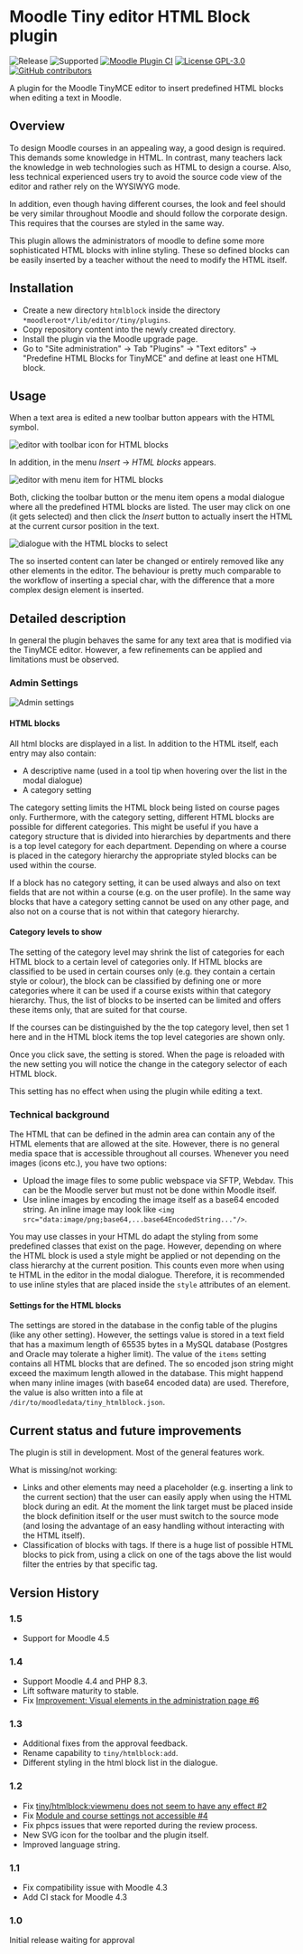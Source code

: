 # Moodle Tiny editor HTML Block plugin

![Release](https://img.shields.io/badge/Release-1.5-blue.svg)
![Supported](https://img.shields.io/badge/Moodle-4.1+-orange.svg)
[![Moodle Plugin CI](https://github.com/srobotta/moodle-tiny_htmlblock/workflows/Moodle%20Plugin%20CI/badge.svg?branch=master)](https://github.com/srobotta/moodle-tiny_htmlblock/actions?query=workflow%3A%22Moodle+Plugin+CI%22+branch%3Amaster)
[![License GPL-3.0](https://img.shields.io/github/license/srobotta/moodle-tiny_htmlblock?color=lightgrey)](https://github.com/srobotta/moodle-tiny_htmlblock/blob/master/LICENSE)
[![GitHub contributors](https://img.shields.io/github/contributors/srobotta/moodle-tiny_htmlblock)](https://github.com/srobotta/moodle-tiny_htmlblock/graphs/contributors)

A plugin for the Moodle TinyMCE editor to insert predefined HTML blocks when editing a text
in Moodle.

## Overview

To design Moodle courses in an appealing way, a good design is required. This demands
some knowledge in HTML. In contrast, many teachers lack the knowledge in web technologies
such as HTML to design a course. Also, less technical experienced users try to avoid the
source code view of the editor and rather rely on the WYSIWYG mode.

In addition, even though having different courses, the look and feel should be very similar
throughout Moodle and should follow the corporate design. This requires that the courses are
styled in the same way.

This plugin allows the administrators of moodle to define some more sophisticated HTML blocks
with inline styling. These so defined blocks can be easily inserted by a teacher without
the need to modify the HTML itself.

## Installation

- Create a new directory `htmlblock` inside the directory `*moodleroot*/lib/editor/tiny/plugins`.
- Copy repository content into the newly created directory.
- Install the plugin via the Moodle upgrade page.
- Go to "Site administration" -> Tab "Plugins" -> "Text editors" -> "Predefine HTML Blocks for TinyMCE"
  and define at least one HTML block.

## Usage

When a text area is edited a new toolbar button appears with the HTML symbol.

![editor with toolbar icon for HTML blocks](screenshots/01_editor.png)

In addition, in the menu *Insert* -> *HTML blocks* appears.

![editor with menu item for HTML blocks](screenshots/01_editor_menu.png)

Both, clicking the toolbar button or the menu item opens a modal dialogue
where all the predefined HTML blocks are listed. The user may click on one
(it gets selected) and then click the *Insert* button to actually insert
the HTML at the current cursor position in the text.

![dialogue with the HTML blocks to select](screenshots/02_dialogue.png)

The so inserted content can later be changed or entirely
removed like any other elements in the editor. The behaviour is pretty much
comparable to the workflow of inserting a special char, with the difference
that a more complex design element is inserted.

## Detailed description

In general the plugin behaves the same for any text area that is modified via the TinyMCE editor.
However, a few refinements can be applied and limitations must be observed.

### Admin Settings

![Admin settings](screenshots/03_admin_settings.png)

#### HTML blocks

All html blocks are displayed in a list. In addition to the HTML itself, each
entry may also contain:

* A descriptive name (used in a tool tip when hovering over the list in the modal dialogue)
* A category setting

The category setting limits the HTML block being listed on course pages only. Furthermore, with
the category setting, different HTML blocks are possible for different categories. This might be
useful if you have a category structure that is divided into hierarchies by departments and there
is a top level category for each department. Depending on where a course is placed in the
category hierarchy the appropriate styled blocks can be used within the course.

If a block has no category setting, it can be used always and also on text fields that are
not within a course (e.g. on the user profile). In the same way blocks that have a category
setting cannot be used on any other page, and also not on a course that is not within that
category hierarchy.

#### Category levels to show

The setting of the category level may shrink the list of categories for each HTML block to
a certain level of categories only. If HTML blocks are classified to be used in certain
courses only (e.g. they contain a certain style or colour), the block can be classified
by defining one or more categories where it can be used if a course exists within that
category hierarchy. Thus, the list of blocks to be inserted can be limited and offers these
items only, that are suited for that course.

If the courses can be distinguished by the the top category level, then set 1 here and in
the HTML block items the top level categories are shown only.

Once you click save, the setting is stored. When the page is reloaded with the new setting
you will notice the change in the category selector of each HTML block.

This setting has no effect when using the plugin while editing a text.

### Technical background

The HTML that can be defined in the admin area can contain any of the HTML elements that are
allowed at the site. However, there is no general media space that is accessible throughout
all courses. Whenever you need images (icons etc.), you have two options:

- Upload the image files to some public webspace via SFTP, Webdav. This can be the Moodle
  server but must not be done within Moodle itself.
- Use inline images by encoding the image itself as a base64 encoded string. An inline image
  may look like `<img src="data:image/png;base64,...base64EncodedString..."/>`.

You may use classes in your HTML do adapt the styling from some predefined classes that exist
on the page. However, depending on where the HTML block is used a style might be applied or not
depending on the class hierarchy at the current position. This counts even more when using
te HTML in the editor in the modal dialogue. Therefore, it is recommended to use inline styles
that are placed inside the `style` attributes of an element.

#### Settings for the HTML blocks

The settings are stored in the database in the config table of the plugins (like any other
setting). However, the settings value is stored in a text field that has a maximum length of
65535 bytes in a MySQL database (Postgres and Oracle may tolerate a higher limit). The value
of the `items` setting contains all HTML blocks that are defined. The so encoded json string
might exceed the maximum length allowed in the database. This might happend when many
inline images (with base64 encoded data) are used. Therefore, the value is also written
into a file at `/dir/to/moodledata/tiny_htmlblock.json`.

## Current status and future improvements

The plugin is still in development. Most of the general features work.

What is missing/not working:

- Links and other elements may need a placeholder (e.g. inserting a link to the current
  section) that the user can easily apply when using the HTML block during an edit. At the
  moment the link target must be placed inside the block definition itself or the user
  must switch to the source mode (and losing the advantage of an easy handling without
  interacting with the HTML itself).
- Classification of blocks with tags. If there is a huge list of possible HTML blocks to
  pick from, using a click on one of the tags above the list would filter the entries by
  that specific tag.

## Version History

### 1.5
- Support for Moodle 4.5

### 1.4
- Support Moodle 4.4 and PHP 8.3.
- Lift software maturity to stable.
- Fix [Improvement: Visual elements in the administration page #6](https://github.com/srobotta/moodle-tiny_htmlblock/issues/6)

### 1.3
- Additional fixes from the approval feedback.
- Rename capability to `tiny/htmlblock:add`.
- Different styling in the html block list in the dialogue.

### 1.2
- Fix [tiny/htmlblock:viewmenu does not seem to have any effect #2](https://github.com/srobotta/moodle-tiny_htmlblock/issues/2)
- Fix [Module and course settings not accessible #4](https://github.com/srobotta/moodle-tiny_htmlblock/issues/4)
- Fix phpcs issues that were reported during the review process.
- New SVG icon for the toolbar and the plugin itself.
- Improved language string.

### 1.1
- Fix compatibility issue with Moodle 4.3
- Add CI stack for Moodle 4.3

### 1.0

Initial release waiting for approval